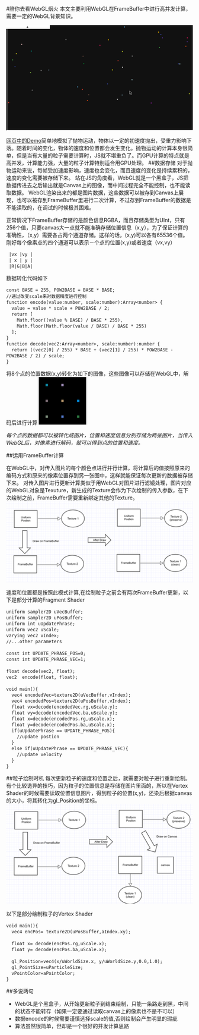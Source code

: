 #陪你去看WebGL烟火
本文主要利用WebGL在FrameBuffer中进行高并发计算，需要一定的WebGL背景知识。

![image](./doc/images/particles.gif)

[网页中的Demo](https://brianzeng.github.io/webgl-particle-drawer/)简单地模拟了抛物运动，物体以一定的初速度抛出，受重力影响下落。随着时间的变化，物体的速度和位置都会发生变化。抛物运动的计算本身很简单，但是当有大量的粒子需要计算时，JS就不堪重负了。而GPU计算的特点就是高并发，计算能力强，大量的粒子计算特别适合用GPU处理。
##数据存储
对于抛物运动来说，每帧受加速度影响，速度也会变化，而且速度的变化是持续累积的，速度的变化需要被存储下来。
站在JS的角度看，WebGL就是一个黑盒子，JS把数据传进去之后输出就是Canvas上的图像，而中间过程完全不能控制，也不能读取数据。
WebGL渲染出来的都是图片数据，这些数据可以被存到Canvas上展现，也可以被存到FrameBuffer里进行二次计算，不过存到FrameBuffer的数据是不能读取的，在调试的时候极其困难。

正常情况下FrameBuffer存储的是颜色信息RGBA，而且存储类型为UInt，只有256个值，只要canvas大一点就不能准确存储位置信息（x,y），为了保证计算的准确性，（x,y）需要各占两个通道存储。这样的话，(x,y)可以各有65536个值。刚好每个像素点的四个通道可以表示－个点的位置(x,y)或者速度（vx,vy）

````
 |vx |vy |	
 | x | y |
 |R|G|B|A|

````
数据转化代码如下

````
const BASE = 255, POW2BASE = BASE * BASE;
//通过改变scale来对数据精度进行控制
function encode(value:number, scale:number):Array<number> {
  value = value * scale + POW2BASE / 2;
  return [
    Math.floor((value % BASE) / BASE * 255),
    Math.floor(Math.floor(value / BASE) / BASE * 255)
  ];
}
function decode(vec2:Array<number>, scale:number):number {
  return ((vec2[0] / 255) * BASE + (vec2[1] / 255) * POW2BASE - POW2BASE / 2) / scale;
}

````
将8个点的位置数据(x,y)转化为如下的图像，这些图像可以存储在WebGL中，解码后进行计算
![image](./doc/images/pos-8-origin.png)

*每个点的数据都可以被转化成图片，位置和速度信息分别存储为两张图片，当传入WebGL后，对像素进行解码，就可以得到点的位置和速度。*

##运用FrameBuffer计算

在WebGL中，对传入图片的每个颜色点进行并行计算，将计算后的值按照原来的编码方式和原来的像素位置存到另一张图中，这样就能保证每次更新的数据被存储下来。
对传入图片进行更新计算类似于用WebGL对图片进行滤镜处理，图片对应的WebGL对象是Texuture，新生成的Texture会作为下次绘制的传入参数，在下次绘制之前，FrameBuffer需要重新绑定其他的Texture。
![image](./doc/images/switch-texture.png)

速度和位置都是按照此模式计算,在绘制粒子之前会有两次FrameBuffer更新，以下是部分计算的Fragment Shader

````
uniform sampler2D uVecBuffer;
uniform sampler2D uPosBuffer;
uniform int uUpdatePhrase;
uniform vec2 uScale;
varying vec2 vIndex;
//...other parameters

const int UPDATE_PHRASE_POS=0;
const int UPDATE_PHRASE_VEC=1;

float decode(vec2, float);
vec2  encode(float, float);

void main(){
  vec4 encodedVec=texture2D(uVecBuffer,vIndex);
  vec4 encodedPos=texture2D(uPosBuffer,vIndex);
  float vx=decode(encodedVec.rg,uScale.y);
  float vy=decode(encodedVec.ba,uScale.y);
  float x=decode(encodedPos.rg,uScale.x);
  float y=decode(encodedPos.ba,uScale.x);
  if(uUpdatePhrase == UPDATE_PHRASE_POS){
    //update postion
  }
  else if(uUpdatePhrase == UPDATE_PHRASE_VEC){
    //update velocity
  } 
}

````

##粒子绘制时机
每次更新粒子的速度和位置之后，就需要对粒子进行重新绘制。有个比较诡异的技巧，因为粒子的位置信息是存储在图片里面的，所以在Vertex Shader的时候需要读取位置信息图片，得到粒子的位置(x,y)，还染后根据canvas的大小，将其转化为gl_Position的坐标。
![image](./doc/images/draw-cvs.png)

以下是部分绘制粒子的Vertex Shader

````
void main(){
  vec4 encPos= texture2D(uPosBuffer,aIndex.xy);
  
  float x= decode(encPos.rg,uScale.x);
  float y= decode(encPos.ba,uScale.x);
  
  gl_Position=vec4(x/uWorldSize.x, y/uWorldSize.y,0.0,1.0);
  gl_PointSize=uParticleSize;
  vPointColor=aPointColor;
}

````

##多说两句

* WebGL是个黑盒子，从开始更新粒子到结束绘制，只能一条路走到黑，中间的状态不能转存（如果一定要通过读取canvas上的像素也不是不可以）
* 数据encode的时候需要谨慎选择scale的值,否则绘制会产生明显的瑕疵
* 算法虽然很简单，但却是一个很好的并发计算思路

